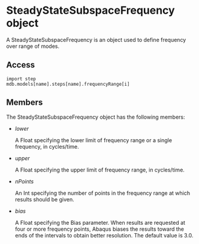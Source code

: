 # SteadyStateSubspaceFrequency object

A SteadyStateSubspaceFrequency is an object used to define frequency over range of modes.

## Access

```
import step
mdb.models[name].steps[name].frequencyRange[i]
```

## Members

The SteadyStateSubspaceFrequency object has the following members:

- *lower*

  A Float specifying the lower limit of frequency range or a single frequency, in cycles/time.

- *upper*

  A Float specifying the upper limit of frequency range, in cycles/time.

- *nPoints*

  An Int specifying the number of points in the frequency range at which results should be given.

- *bias*

  A Float specifying the Bias parameter. When results are requested at four or more frequency points, Abaqus biases the results toward the ends of the intervals to obtain better resolution. The default value is 3.0.